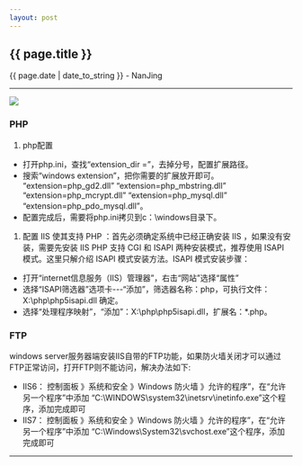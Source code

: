 ```yaml
---
layout: post
---
```


<h2>{{ page.title }}</h2>
<p class='meta'>{{ page.date | date_to_string }} - NanJing</p>

---

![](http://www.directitcorp.com/wp-content/uploads/2011/10/windows_server_system_logo.jpg)

### PHP ###
1. php配置 
 - 打开php.ini，查找“extension_dir =”，去掉分号，配置扩展路径。
 - 搜索“windows extension”，把你需要的扩展放开即可。
“extension=php_gd2.dll”
“extension=php_mbstring.dll”
“extension=php_mcrypt.dll”
“extension=php_mysql.dll”
“extension=php_pdo_mysql.dll”。
 - 配置完成后，需要将php.ini拷贝到c：\windows目录下。
 
1. 配置 IIS 使其支持 PHP ：首先必须确定系统中已经正确安装 IIS ，如果没有安装，需要先安装 IIS PHP 支持 CGI 和 ISAPI 两种安装模式，推荐使用 ISAPI 模式。这里只解介绍 ISAPI 模式安装方法。ISAPI 模式安装步骤：
 - 打开“internet信息服务（IIS）管理器”，右击“网站”选择“属性”
 - 选择“ISAPI筛选器”选项卡---“添加”，筛选器名称：php，可执行文件：X:\php\php5isapi.dll 确定。
 - 选择“处理程序映射”，“添加”：X:\php\php5isapi.dll，扩展名：*.php。

### FTP ###
windows server服务器端安装IIS自带的FTP功能，如果防火墙关闭才可以通过FTP正常访问，打开FTP则不能访问，解决办法如下:

 - IIS6：
控制面板 》系统和安全 》Windows 防火墙 》允许的程序”，在“允许另一个程序”中添加 “C:\WINDOWS\system32\inetsrv\inetinfo.exe”这个程序，添加完成即可
 - IIS7：
控制面板 》系统和安全 》Windows 防火墙 》允许的程序”，在“允许另一个程序”中添加 “C:\Windows\System32\svchost.exe”这个程序，添加完成即可

---

